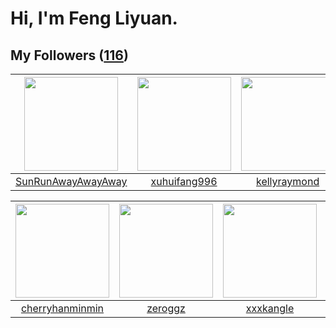 # Hi, I'm Feng Liyuan.

## My Followers ([116](https://github.com/SunRunAway?tab=followers))

| <img src="https://avatars.githubusercontent.com/u/51537937?v=4" width="150" height="150" /> | <img src="https://avatars.githubusercontent.com/u/50138288?v=4" width="150" height="150" /> | <img src="https://avatars.githubusercontent.com/u/58126365?v=4" width="150" height="150" /> | <img src="https://avatars.githubusercontent.com/u/55898975?v=4" width="150" height="150" /> |
| :-----------------------------------------------------------------------------------------: | :-----------------------------------------------------------------------------------------: | :-----------------------------------------------------------------------------------------: | :-----------------------------------------------------------------------------------------: |
|                 [SunRunAwayAwayAway](https://github.com/SunRunAwayAwayAway)                 |                       [xuhuifang996](https://github.com/xuhuifang996)                       |                       [kellyraymond](https://github.com/kellyraymond)                       |                             [mitghi](https://github.com/mitghi)                             |

| <img src="https://avatars.githubusercontent.com/u/83270523?v=4" width="150" height="150" /> | <img src="https://avatars.githubusercontent.com/u/55519398?v=4" width="150" height="150" /> | <img src="https://avatars.githubusercontent.com/u/88874211?v=4" width="150" height="150" /> | <img src="https://avatars.githubusercontent.com/u/74522790?v=4" width="150" height="150" /> |
| :-----------------------------------------------------------------------------------------: | :-----------------------------------------------------------------------------------------: | :-----------------------------------------------------------------------------------------: | :-----------------------------------------------------------------------------------------: |
|                    [cherryhanminmin](https://github.com/cherryhanminmin)                    |                            [zeroggz](https://github.com/zeroggz)                            |                          [xxxkangle](https://github.com/xxxkangle)                          |                     [blackstorm0514](https://github.com/blackstorm0514)                     |